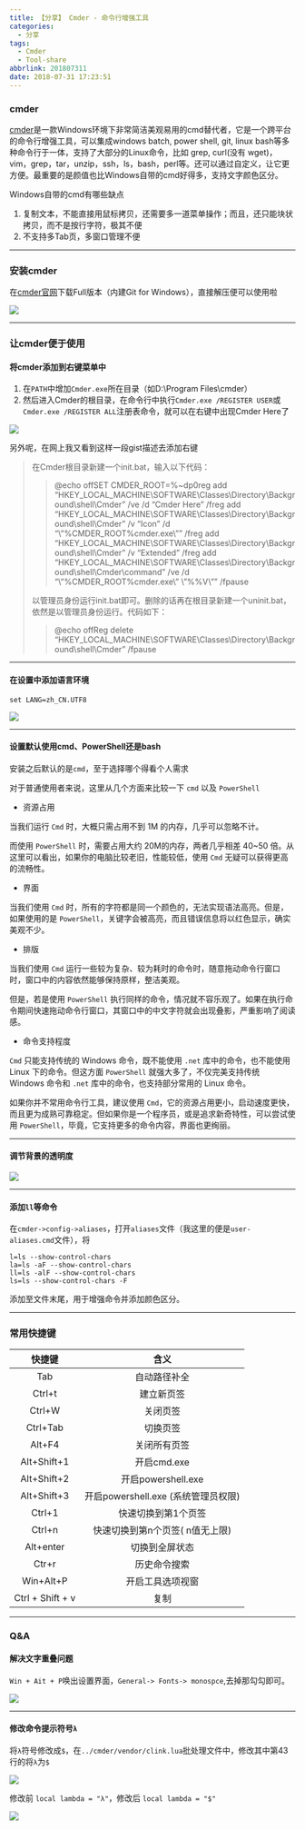 ```yaml
---
title: 【分享】 Cmder - 命令行增强工具
categories:
  - 分享
tags:
  - Cmder
  - Tool-share
abbrlink: 201807311
date: 2018-07-31 17:23:51
---
```


### cmder

[cmder](http://cmder.net/)是一款Windows环境下非常简洁美观易用的cmd替代者，它是一个跨平台的命令行增强工具，可以集成windows batch, power shell, git, linux bash等多种命令行于一体，支持了大部分的Linux命令，比如 grep, curl(没有 wget)，vim，grep，tar，unzip，ssh，ls，bash，perl等。还可以通过自定义，让它更方便。最重要的是颜值也比Windows自带的cmd好得多，支持文字颜色区分。

Windows自带的cmd有哪些缺点

1. 复制文本，不能直接用鼠标拷贝，还需要多一道菜单操作；而且，还只能块状拷贝，而不是按行字符，极其不便
2. 不支持多Tab页，多窗口管理不便

---

### 安装cmder

在[cmder官网](http://cmder.net/)下载Full版本（内建Git for Windows），直接解压便可以使用啦

![](http://p7n85i5tr.bkt.clouddn.com/zhouie/img/cmder/1.png)

---

### 让cmder便于使用

#### 将cmder添加到右键菜单中

1. 在`PATH`中增加`Cmder.exe`所在目录（如D:\Program Files\cmder）
2. 然后进入Cmder的根目录，在命令行中执行`Cmder.exe /REGISTER USER`或`Cmder.exe /REGISTER ALL`注册表命令，就可以在右键中出现Cmder Here了

![](http://p7n85i5tr.bkt.clouddn.com/zhouie/img/cmder/2.png)

另外呢，在网上我又看到这样一段gist描述去添加右键

> 在Cmder根目录新建一个init.bat，输入以下代码：
>> @echo offSET CMDER_ROOT=%~dp0reg add “HKEY_LOCAL_MACHINE\SOFTWARE\Classes\Directory\Background\shell\Cmder” /ve /d “Cmder Here” /freg add “HKEY_LOCAL_MACHINE\SOFTWARE\Classes\Directory\Background\shell\Cmder” /v “Icon” /d “\”%CMDER_ROOT%cmder.exe\”” /freg add “HKEY_LOCAL_MACHINE\SOFTWARE\Classes\Directory\Background\shell\Cmder” /v “Extended” /freg add “HKEY_LOCAL_MACHINE\SOFTWARE\Classes\Directory\Background\shell\Cmder\command” /ve /d “\”%CMDER_ROOT%cmder.exe\” \”%%V\”” /fpause
>
> 以管理员身份运行init.bat即可。删除的话再在根目录新建一个uninit.bat，依然是以管理员身份运行。代码如下：
>> @echo offReg delete “HKEY_LOCAL_MACHINE\SOFTWARE\Classes\Directory\Background\shell\Cmder” /fpause

---

#### 在设置中添加语言环境

`set LANG=zh_CN.UTF8`

![](http://p7n85i5tr.bkt.clouddn.com/zhouie/img/cmder/3.png)

---

#### 设置默认使用cmd、PowerShell还是bash

安装之后默认的是`cmd`，至于选择哪个得看个人需求

对于普通使用者来说，这里从几个方面来比较一下 `cmd` 以及 `PowerShell`

* 资源占用

当我们运行 `Cmd` 时，大概只需占用不到 1M 的内存，几乎可以忽略不计。

而使用 `PowerShell` 时，需要占用大约 20M的内存，两者几乎相差 40~50 倍。从这里可以看出，如果你的电脑比较老旧，性能较低，使用 `Cmd` 无疑可以获得更高的流畅性。

* 界面

当我们使用 `Cmd` 时，所有的字符都是同一个颜色的，无法实现语法高亮。但是，如果使用的是 `PowerShell`，关键字会被高亮，而且错误信息将以红色显示，确实美观不少。

* 排版

当我们使用 `Cmd` 运行一些较为复杂、较为耗时的命令时，随意拖动命令行窗口时，窗口中的内容依然能够保持原样，整洁美观。

但是，若是使用 `PowerShell` 执行同样的命令，情况就不容乐观了。如果在执行命令期间快速拖动命令行窗口，其窗口中的中文字符就会出现叠影，严重影响了阅读感。

* 命令支持程度

`Cmd` 只能支持传统的 Windows 命令，既不能使用 `.net` 库中的命令，也不能使用 Linux 下的命令。但这方面 `PowerShell` 就强大多了，不仅完美支持传统 Windows 命令和 `.net` 库中的命令，也支持部分常用的 Linux 命令。

如果你并不常用命令行工具，建议使用 `Cmd`，它的资源占用更小，启动速度更快，而且更为成熟可靠稳定。但如果你是一个程序员，或是追求新奇特性，可以尝试使用 `PowerShell`，毕竟，它支持更多的命令内容，界面也更绚丽。

---

#### 调节背景的透明度

![](http://p7n85i5tr.bkt.clouddn.com/zhouie/img/cmder/4.png)

---

#### 添加`ll`等命令

在`cmder->config->aliases`，打开`aliases`文件（我这里的便是`user-aliases.cmd`文件），将

```
l=ls --show-control-chars 
la=ls -aF --show-control-chars 
ll=ls -alF --show-control-chars 
ls=ls --show-control-chars -F
```

添加至文件末尾，用于增强命令并添加颜色区分。

---

### 常用快捷键

| 快捷键 | 含义 |
| :-: | :-: |
| Tab | 自动路径补全 |
| Ctrl+t | 建立新页签 |
| Ctrl+W | 关闭页签 |
| Ctrl+Tab | 切换页签 |
| Alt+F4 | 关闭所有页签 |
| Alt+Shift+1 | 开启cmd.exe |
| Alt+Shift+2 | 开启powershell.exe |
| Alt+Shift+3 | 开启powershell.exe (系统管理员权限) |
| Ctrl+1 | 快速切换到第1个页签 |
| Ctrl+n | 快速切换到第n个页签( n值无上限) |
| Alt+enter | 切换到全屏状态 |
| Ctr+r | 历史命令搜索 |
| Win+Alt+P | 开启工具选项视窗 |
| Ctrl + Shift + v | 复制|

---

### Q&A

#### 解决文字重叠问题

`Win + Ait + P`唤出设置界面，`General-> Fonts-> monospce`,去掉那勾勾即可。

![](http://p7n85i5tr.bkt.clouddn.com/zhouie/img/cmder/5.png)

---

#### 修改命令提示符号`λ`

将`λ`符号修改成`$`，在`../cmder/vendor/clink.lua`批处理文件中，修改其中第43行的将`λ`为`$`

![](http://p7n85i5tr.bkt.clouddn.com/zhouie/img/cmder/6.png)

修改前 `local lambda = "λ"`，修改后 `local lambda = "$"`

![](http://p7n85i5tr.bkt.clouddn.com/zhouie/img/cmder/7.png)
